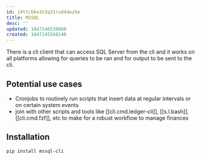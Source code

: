 ```yaml
---
id: j4ttcbke1h3q31rud4dwzke
title: MSSQL
desc: ''
updated: 1647146539860
created: 1647145568140
---
```


There is a cli client that can access SQL Server from the cli and it works on all platforms allowing for queries to be ran and for output to be sent to the cli.

## Potential use cases

- Cronjobs to routinely run scripts that insert data at regular intervals or on certain system events
- join with other scripts and tools like [[cli.cmd.ledger-cli]], [[s.l.bash]], [[cli.cmd.fzf]], etc to make for a robust workflow to manage finances

## Installation

```bash
pip install mssql-cli
```
